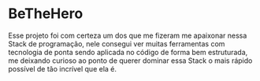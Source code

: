 # BeTheHero

Esse projeto foi com certeza um dos que me fizeram me apaixonar nessa Stack de programação, nele consegui ver muitas ferramentas com tecnologia de ponta sendo aplicada no código de forma bem estruturada, me deixando curioso ao ponto de querer dominar essa Stack o mais rápido possível de tão incrível que ela é.
